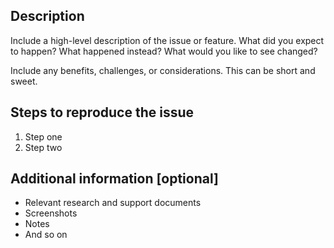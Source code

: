 ## Description

Include a high-level description of the issue or feature. What did you expect to happen? What happened instead? What would you like to see changed?

Include any benefits, challenges, or considerations. This can be short and sweet.

## Steps to reproduce the issue

1. Step one
2. Step two

## Additional information [optional]

- Relevant research and support documents
- Screenshots
- Notes
- And so on